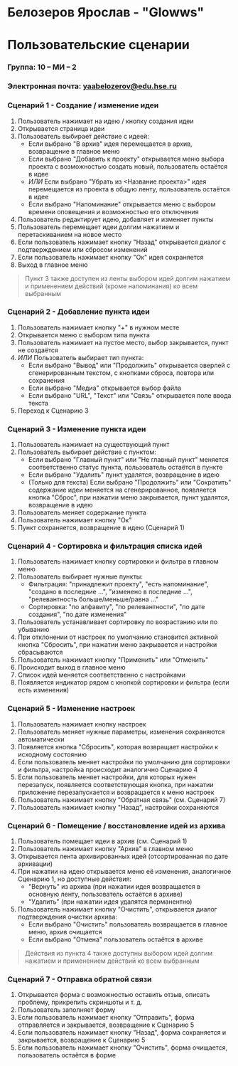 # Белозеров Ярослав - "Glowws"
# Пользовательские сценарии

### Группа: 10 – МИ – 2
### Электронная почта: yaabelozerov@edu.hse.ru

### Сценарий 1 - Создание / изменение идеи
1. Пользователь нажимает на идею / кнопку создания идеи
2. Открывается страница идеи
3. Пользователь выбирает действие с идеей:
    * Если выбрано "В архив" идея перемещается в архив, возвращение в главное меню
    * Если выбрано "Добавить к проекту" открывается меню выбора проекта с возможностью создать новый, пользователь остаётся в идее
    * *ИЛИ* Если выбрано "Убрать из <Название проекта>" идея перемещается из проекта в общую ленту, пользователь остаётся в идее
    * Если выбрано "Напоминание" открывается меню с выбором времени оповещения и возможностью его отключения
4. Пользователь редактирует идею, добавляет и изменяет пункты
5. Пользователь перемещает идеи долгим нажатием и перетаскиванием на новое место
6. Если пользователь нажимает кнопку "Назад" открывается диалог с подтверждением или сбросом изменений
7. Если пользователь нажимает кнопку "Ок" идея сохраняется
8. Выход в главное меню
> Пункт 3 также доступен из ленты выбором идей долгим нажатием и применением действий (кроме напоминания) ко всем выбранным

### Сценарий 2 - Добавление пункта идеи
1. Пользователь нажимает кнопку "+" в нужном месте
2. Открывается меню с выбором типа пункта
3. Пользователь нажимает на пустое место, выбор закрывается, пункт не создаётся
4. *ИЛИ* Пользователь выбирает тип пункта:
    * Если выбрано "Вывод" или "Продолжить" открывается оверлей с сгенерированным текстом, с кнопками сброса, повтора или сохранения
    * Если выбрано "Медиа" открывается выбор файла
    * Если выбрано "URL", "Текст" или "Связь" открывается поле ввода текста
5. Переход к Сценарию 3

### Сценарий 3 - Изменение пункта идеи
1. Пользователь нажимает на существующий пункт
2. Пользователь выбирает действие с пунктом:
    * Если выбрано "Главный пункт" или "Не главный пункт" меняется соответственно статус пункта, пользователь остаётся в пункте 
    * Если выбрано "Удалить" пункт удалятся, возвращение в идею
    * (Только для текста) Если выбрано "Продолжить" или "Сократить" содержание идеи меняется на сгенерированное, появляется кнопка "Сброс", при нажатии меню закрывается, пункт удалятся, возвращение в идею
3. Пользователь меняет содержание пункта
4. Пользователь нажимает кнопку "Ок"
5. Пункт сохраняется, возвращение в идею (Сценарий 1)

### Сценарий 4 - Сортировка и фильтрация списка идей
1. Пользователь нажимает кнопку сортировки и фильтра в главном меню
2. Пользователь выбирает нужные пункты:
    * Фильтрация: "принадлежит проекту", "есть напоминание", "создано в последние ...", "изменено в последние ...", "релевантность больше/меньше/равна ..."
    * Сортировка: "по алфавиту", "по релевантности", "по дате создания", "по дате изменения"
3. Пользователь устанавливает сортировку по возрастанию или по убыванию
4. При отклонении от настроек по умолчанию становится активной кнопка "Сбросить", при нажатии меню закрывается и настройки сбрасываются
5. Пользователь нажимает кнопку "Применить" или "Отменить"
6. Происходит выход в главное меню
7. Список идей меняется соответственно с настройками
8. Появляется индикатор рядом с кнопкой сортировки и фильтра (если есть изменения)

### Сценарий 5 - Изменение настроек
1. Пользователь нажимает кнопку настроек
2. Пользователь меняет нужные параметры, изменения сохраняются автоматически
3. Появляется кнопка "Сбросить", которая возвращает настройки к исходному состоянию
4. Если пользователь меняет настройки по умолчанию для сортировки и фильтра, настройка происходит аналогично Сценарию 4
5. Если пользователь меняет настройки, для которых нужен перезапуск, появляется соответствующая кнопка, при нажатии приложение перезапускается и возвращается к меню настроек
6. Пользователь нажимает кнопку "Обратная связь" (см. Сценарий 7)
7. Пользователь нажимает кнопку "Назад", настройки сохраняются

### Сценарий 6 - Помещение / восстановление идей из архива
1. Пользователь помещает идеи в архив (см. Сценарий 1)
2. Пользователь нажимает кнопку "Архив" в главном меню
3. Открывается лента архивированных идей (отсортированная по дате архивации)
4. При нажатии на идею открывается меню её изменения, аналогичное Сценарию 1, но доступные действия:
    * "Вернуть" из архива (при нажатии идея возвращается в основную ленту, пользователь остаётся в архиве)
    * "Удалить" (при нажатии идея удалятся перманентно)
5. Пользователь нажимает кнопку "Очистить", открывается диалог подтверждения очистки архива:
    * Если выбрано "Очистить" пользователь возвращается в главное меню, архив очищается
    * Если выбрано "Отмена" пользователь остаётся в архиве
> Действия из пункта 4 также доступны выбором идей долгим нажатием и применением действий ко всем выбранным

### Сценарий 7 - Отправка обратной связи
1. Открывается форма с возможностью оставить отзыв, описать проблему, прикрепить скриншоты и т. д.
2. Пользователь заполняет форму
3. Если пользователь нажимает кнопку "Отправить", форма отправляется и закрывается, возвращение к Сценарию 5
4. Если пользователь нажимает кнопку "Назад", форма сохраняется и закрывается, возвращение к Сценарию 5
5. Если пользователь нажимает кнопку "Очистить", форма очищается, пользователь остаётся в форме
